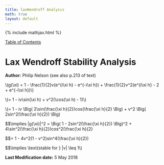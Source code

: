 ```yaml
---
title: laxWendroff Analysis
math: true
layout: default
---
```


{% include mathjax.html %}

<a href="https://philipnelson5.github.io/MATH5620/SoftwareManual"> Table of Contents </a>
# Lax Wendroff Stability Analysis

**Author:** Philip Nelson
(see also p.213 of text)

\\(g(\xi) = 1 - \frac{1}{2}v(e^{i\xi h} - e^{-i\xi h}) + \frac{1}{2}v^2(e^{i\xi h} - 2 + e^{-i\xi h})\\)

\\(= 1 - iv\sin(\xi h) + v^2(\cos(\xi h) - 1)\\)

\\(= 1 - iv \Big( 2\sin(\frac{\xi h}{2})cos(\frac{\xi h}{2} \Big) + v^2 \Big( 2sin^2(\frac{\xi h}{2}) \Big)

$$\implies |g(\xi)|^2 = \Big( 1 - 2sin^2(\frac{\xi h}{2}) \Big)^2 + 4\sin^2(\frac{\xi h}{2})cos^2(\frac{\xi h}{2}

$$= 1 - 4v^2(1 - v^2)sin^4(\frac{\xi h}{2})

$$\implies \text{stable for } |v| \leq 1\\)

**Last Modification date:** 5 May 2018
